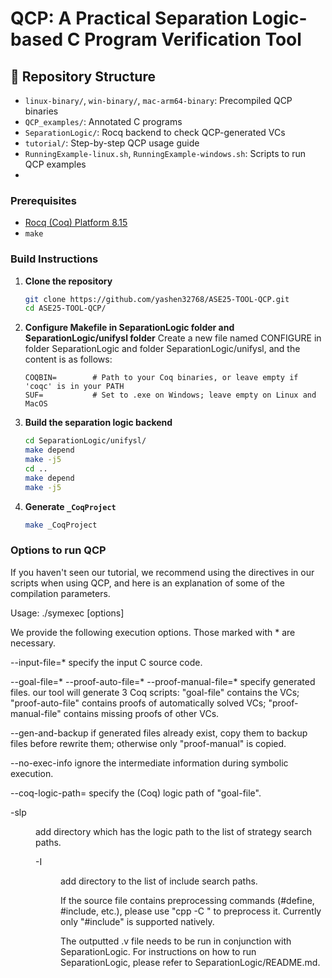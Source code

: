 # QCP: A Practical Separation Logic-based C Program Verification Tool

## 📂 Repository Structure
- `linux-binary/`, `win-binary/`, `mac-arm64-binary`: Precompiled QCP binaries
- `QCP_examples/`: Annotated C programs
- `SeparationLogic/`: Rocq backend to check QCP-generated VCs
- `tutorial/`: Step-by-step QCP usage guide
- `RunningExample-linux.sh`, `RunningExample-windows.sh`: Scripts to run QCP examples
- 

### Prerequisites

- [Rocq (Coq) Platform 8.15](https://rocq-prover.org/)
- `make`

### Build Instructions

1. **Clone the repository**
    ```bash
    git clone https://github.com/yashen32768/ASE25-TOOL-QCP.git
    cd ASE25-TOOL-QCP/
    ```
2. **Configure Makefile in SeparationLogic folder and SeparationLogic/unifysl folder**
    Create a new file named CONFIGURE in folder SeparationLogic and folder SeparationLogic/unifysl, and the content is as follows:
    ```make
    COQBIN=        # Path to your Coq binaries, or leave empty if 'coqc' is in your PATH
    SUF=           # Set to .exe on Windows; leave empty on Linux and MacOS
    ```
3. **Build the separation logic backend**
   ```bash
   cd SeparationLogic/unifysl/
   make depend
   make -j5
   cd ..
   make depend
   make -j5
   ```
3. **Generate `_CoqProject`**
   ```bash
   make _CoqProject
   ```
### Options to run QCP

If you haven't seen our tutorial, we recommend using the directives in our scripts when using QCP, and here is an explanation of some of the compilation parameters.

Usage: ./symexec [options]

We provide the following execution options. Those marked with * are necessary.

--input-file=<file>*
specify the input C source code.

--goal-file=<file>*
--proof-auto-file=<file>*
--proof-manual-file=<file-name>*
specify generated files. our tool will generate 3 Coq scripts: "goal-file" contains the VCs; "proof-auto-file" contains proofs of automatically solved VCs; "proof-manual-file" contains missing proofs of other VCs.

--gen-and-backup
if generated files already exist, copy them to backup files before rewrite them; otherwise only "proof-manual" is copied.

--no-exec-info
ignore the intermediate information during symbolic execution.

--coq-logic-path=<path>
specify the (Coq) logic path of "goal-file".

-slp <dir> <path>
add directory which has the logic path to the list of strategy search paths.

-I<dir>
add directory to the list of include search paths.

If the source file contains preprocessing commands (#define, #include, etc.), please use "cpp -C <input-file> <output-file>" to preprocess it. Currently only "#include" is supported natively.

The outputted .v file needs to be run in conjunction with SeparationLogic. For instructions on how to run SeparationLogic, please refer to SeparationLogic/README.md.
